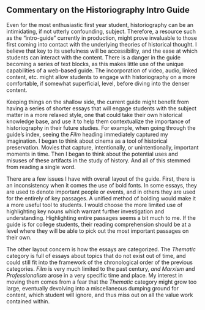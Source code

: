 ## Commentary on the Historiography Intro Guide

Even for the most enthusiastic first year student, historiography can be an intimidating, if not utterly confounding, subject.  Therefore, a resource such as the “intro-guide” currently in production, might prove invaluable to those first coming into contact with the underlying theories of historical thought.  I believe that key to its usefulness will be accessibility, and the ease at which students can interact with the content.  There is a danger in the guide becoming a series of text blocks, as this makes little use of the unique capabilities of a web-based guide.  The incorporation of video, audio, linked content, etc. might allow students to engage with historiography on a more comfortable, if somewhat superficial, level, before diving into the denser content.

Keeping things on the shallow side, the current guide might benefit from having a series of shorter essays that will engage students with the subject matter in a more relaxed style, one that could take their own historical knowledge base, and use it to help them contextualize the importance of historiography in their future studies.  For example, when going through the guide’s index, seeing the _Film_ heading immediately captured my imagination.  I began to think about cinema as a tool of historical preservation.  Movies that capture, intentionally, or unintentionally, important moments in time.  Then I began to think about the potential uses and misuses of these artifacts in the study of history.  And all of this stemmed from reading a single word.

There are a few issues I have with overall layout of the guide.  First, there is an inconsistency when it comes the use of bold fonts.  In some essays, they are used to denote important people or events, and in others they are used for the entirely of key passages.  A unified method of bolding would make it a more useful tool to students.  I would choose the more limited use of highlighting key nouns which warrant further investigation and understanding.  Highlighting entire passages seems a bit much to me.  If the guide is for college students, their reading comprehension should be at a level where they will be able to pick out the most important passages on their own. 

The other layout concern is how the essays are categorized.  The _Thematic_ category is full of essays about topics that do not exist out of time, and could still fit into the framework of the chronological order of the previous categories.  _Film_ is very much limited to the past century, _and Marxism_ and _Professionalism_ arose in a very specific time and place.  My interest in moving them comes from a fear that the _Thematic_ category might grow too large, eventually devolving into a miscellaneous dumping ground for content, which student will ignore, and thus miss out on all the value work contained within.
